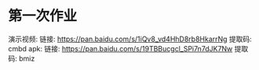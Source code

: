 # 第一次作业
演示视频: 
    链接: https://pan.baidu.com/s/1iQv8_vd4HhD8rb8HkarrNg 
    提取码: cmbd 
apk: 
    链接: https://pan.baidu.com/s/19TBBucgcl_SPi7n7dJK7Nw 
    提取码: bmiz 
